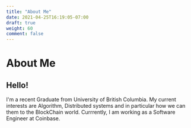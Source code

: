 ```yaml
---
title: "About Me"
date: 2021-04-25T16:19:05-07:00
draft: true
weight: 60
comment: false
---
```



# About Me

## Hello! 

I'm a recent Graduate from University of British Columbia. My current interests are Algorithm, Distributed systems and in particular how we can them to the BlockChain world. Currrently, I am working as a Software Engineer at Coinbase.


